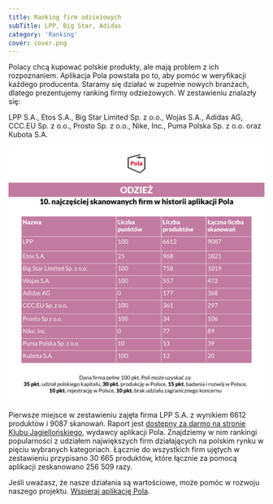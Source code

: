 ```yaml
---
title: Ranking firm odzieżowych
subTitle: LPP, Big Star, Adidas
category: 'Ranking'
cover: cover.png
---
```


Polacy chcą kupować polskie produkty, ale mają problem z ich rozpoznaniem. Aplikacja Pola powstała po to, aby pomóc w weryfikacji każdego producenta. Staramy się działać w zupełnie nowych branżach, dlatego prezentujemy ranking firmy odzieżowych. W zestawieniu znalazły się:

LPP S.A., Etos S.A., Big Star Limited Sp. z o.o., Wojas S.A., Adidas AG, CCC.EU Sp. z o.o., Prosto Sp. z o.o., Nike, Inc., Puma Polska Sp. z o.o. oraz Kubota S.A.

![](ranking.png)

Pierwsze miejsce w zestawieniu zajęła firma LPP S.A. z wynikiem 6612 produktów i 9087 skanowań. Raport jest [dostępny za darmo na stronie Klubu Jagiellońskiego](https://klubjagiellonski.pl/publikacje/polskie-produkty-nie-tylko-spozywcze-ranking-aplikacji-pola/), wydawcy aplikacji Pola. Znajdziemy w nim rankingi popularności z udziałem największych firm działających na polskim rynku w pięciu wybranych kategoriach. Łącznie do wszystkich firm ujętych w zestawieniu przypisano 30 665 produktów, które łącznie za pomocą aplikacji zeskanowano 256 509 razy.

Jeśli uważasz, że nasze działania są wartościowe, może pomóc w rozwoju naszego projektu. [Wspieraj aplikację Pola](https://klubjagiellonski.pl/zbiorka/wspieraj-aplikacje-pola/).
